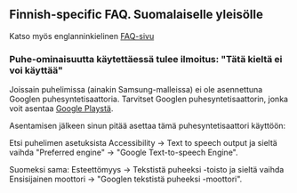 ## Finnish-specific FAQ. Suomalaiselle yleisölle

Katso myös englanninkielinen [FAQ-sivu](https://github.com/AndBible/and-bible/wiki/FAQ)

### Puhe-ominaisuutta käytettäessä tulee ilmoitus: "Tätä kieltä ei voi käyttää"

Joissain puhelimissa (ainakin Samsung-malleissa) ei ole asennettuna Googlen puhesyntetisaattoria.
Tarvitset Googlen puhesyntetisaattorin, jonka voit asentaa [Google Playstä](https://play.google.com/store/apps/details?id=com.google.android.tts). 

Asentamisen jälkeen sinun pitää asettaa tämä puhesyntetisaattori käyttöön:

Etsi puhelimen asetuksista Accessibility -> Text to speech output ja sieltä vaihda "Preferred engine" -> "Google Text-to-speech Engine". 

Suomeksi sama: Esteettömyys -> Tekstistä puheeksi -toisto ja sieltä vaihda Ensisijainen moottori -> "Googlen tekstistä puheeksi -moottori".